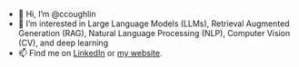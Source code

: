- 👋 Hi, I’m @ccoughlin
- 👀 I’m interested in Large Language Models (LLMs), Retrieval Augmented Generation (RAG), Natural Language Processing (NLP), Computer Vision (CV), and deep learning
- 📫 Find me on [LinkedIn](https://www.linkedin.com/in/chrisrcoughlin) or [my website](https://www.chriscoughlin.com/).

<!---
ccoughlin/ccoughlin is a ✨ special ✨ repository because its `README.md` (this file) appears on your GitHub profile.
You can click the Preview link to take a look at your changes.
--->

